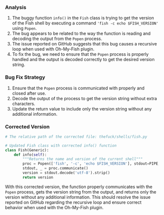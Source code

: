 ### Analysis
1. The buggy function `info()` in the `Fish` class is trying to get the version of the Fish shell by executing a command `'fish -c echo $FISH_VERSION'` using `Popen`.
2. The bug appears to be related to the way the function is reading and decoding the output from the `Popen` process.
3. The issue reported on GitHub suggests that this bug causes a recursive loop when used with Oh-My-Fish plugin.
4. To fix the bug, we need to ensure that the `Popen` process is properly handled and the output is decoded correctly to get the desired version string.

### Bug Fix Strategy
1. Ensure that the `Popen` process is communicated with properly and closed after use.
2. Decode the output of the process to get the version string without extra characters.
3. Update the return value to include only the version string without any additional information.

### Corrected Version
```python
# The relative path of the corrected file: thefuck/shells/fish.py

# Updated Fish class with corrected info() function
class Fish(Generic):
    def info(self):
        """Returns the name and version of the current shell"""
        proc = Popen(['fish', '-c', 'echo $FISH_VERSION'], stdout=PIPE, stderr=DEVNULL)
        stdout, _ = proc.communicate()
        version = stdout.decode('utf-8').strip()
        return version
``` 

With this corrected version, the function properly communicates with the `Popen` process, gets the version string from the output, and returns only the version without any additional information. This should resolve the issue reported on GitHub regarding the recursive loop and ensure correct behavior when used with the Oh-My-Fish plugin.